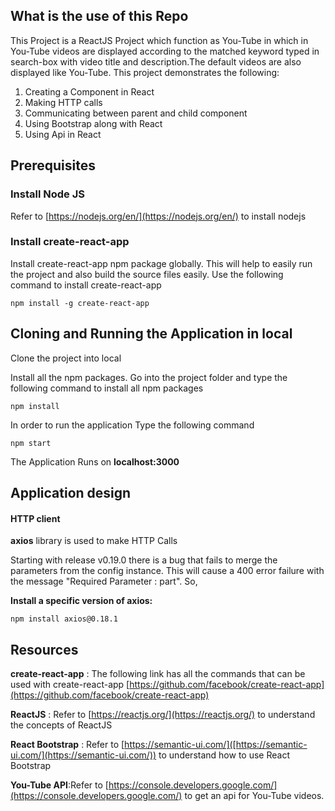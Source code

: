 ## What is the use of this Repo

This Project is a ReactJS Project which function as You-Tube in which in  You-Tube videos are displayed according to the matched keyword typed in search-box with video title and description.The default videos are also displayed like You-Tube.
This project demonstrates the following:

1.  Creating a Component in React
2.  Making HTTP calls
3.  Communicating between parent and child component
4.  Using Bootstrap along with React
5.  Using Api in React

## Prerequisites

### [](https://github.com/aditya-sridhar/simple-reactjs-app#install-node-js)Install Node JS

Refer to  [https://nodejs.org/en/](https://nodejs.org/en/)  to install nodejs

### [](https://github.com/aditya-sridhar/simple-reactjs-app#install-create-react-app)Install create-react-app

Install create-react-app npm package globally. This will help to easily run the project and also build the source files easily. Use the following command to install create-react-app

`npm install -g create-react-app`

## Cloning and Running the Application in local

Clone the project into local

Install all the npm packages. Go into the project folder and type the following command to install all npm packages

`npm install`

In order to run the application Type the following command

`npm start`

The Application Runs on  **localhost:3000**

## Application design
#### HTTP client

**axios**  library is used to make HTTP Calls

Starting with release v0.19.0 there is a bug that fails to merge the parameters from the config instance. This will cause a 400 error failure with the message "Required Parameter : part". So,


**Install a specific version of axios:**

`npm install axios@0.18.1`


## Resources

**create-react-app**  : The following link has all the commands that can be used with create-react-app  [https://github.com/facebook/create-react-app](https://github.com/facebook/create-react-app)

**ReactJS**  : Refer to  [https://reactjs.org/](https://reactjs.org/)  to understand the concepts of ReactJS

**React Bootstrap**  : Refer to  [https://semantic-ui.com/]([https://semantic-ui.com/](https://semantic-ui.com/))  to understand how to use React Bootstrap

**You-Tube API**:Refer to [https://console.developers.google.com/](https://console.developers.google.com/) to get an api for You-Tube videos.

